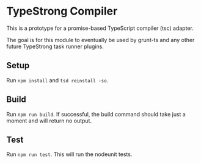 TypeStrong Compiler
===================

This is a prototype for a promise-based TypeScript compiler (tsc) adapter.

The goal is for this module to eventually be used by grunt-ts and any other future TypeStrong task runner plugins.

Setup
-----
Run `npm install` and `tsd reinstall -so`.

Build
-----
Run `npm run build`.  If successful, the build command should take just a moment and will return no output.

Test
----
Run `npm run test`.  This will run the nodeunit tests.
